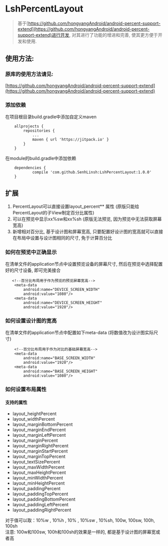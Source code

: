 # LshPercentLayout

>基于[https://github.com/hongyangAndroid/android-percent-support-extend](https://github.com/hongyangAndroid/android-percent-support-extend)进行开发,
对其进行了功能的增进和完善, 使其更方便于开发和使用.

## 使用方法:
### 原库的使用方法请见:
[https://github.com/hongyangAndroid/android-percent-support-extend](https://github.com/hongyangAndroid/android-percent-support-extend)

### 添加依赖
在项目根目录build.gradle中添加自定义maven

```
	allprojects {
		repositories {
			...
			maven { url 'https://jitpack.io' }
		}
	}
```

在module的build.gradle中添加依赖

```
	dependencies {
	        compile 'com.github.SenhLinsh:LshPercentLayout:1.0.0'
	}
```

## 扩展

1. PercentLayout可以直接设置layout_percent** 属性 (原版只能给PercentLayout的子View制定百分比属性)
2. 可以在预览中显示xx%sw和xx%sh (原版无法预览, 因为预览中无法获取屏幕宽高)
3. 新增相对百分比, 基于设计图和屏幕宽高, 只要配置好设计图的宽高就可以直接在布局中设置与设计图相同的尺寸, 免于计算百分比

### 如何在预览中正确显示
在清单文件的application节点中设置预览设备的屏幕尺寸, 然后在预览中选择配置好的尺寸设备, 即可完美接合

```
   <!--百分比布局用于作为预览的预览屏幕宽高-->
    <meta-data
        android:name="DEVICE_SCREEN_WIDTH"
        android:value="1080"/>
    <meta-data
        android:name="DEVICE_SCREEN_HEIGHT"
        android:value="1920"/>
```

### 如何设置设计图的宽高
在清单文件的application节点中配置如下meta-data (将数值改为设计图实际尺寸)

```
    <!--百分比布局用于作为对比的基础屏幕宽高-->
    <meta-data
        android:name="BASE_SCREEN_WIDTH"
        android:value="1920"/>
    <meta-data
        android:name="BASE_SCREEN_HEIGHT"
        android:value="1080"/>
```

### 如何设置布局属性

#### 支持的属性
* layout_heightPercent
* layout_widthPercent
* layout_marginBottomPercent
* layout_marginEndPercent
* layout_marginLeftPercent
* layout_marginPercent
* layout_marginRightPercent
* layout_marginStartPercent
* layout_marginTopPercent
* layout_textSizePercent
* layout_maxWidthPercent
* layout_maxHeightPercent
* layout_minWidthPercent
* layout_minHeightPercent
* layout_paddingPercent
* layout_paddingTopPercent
* layout_paddingBottomPercent
* layout_paddingLeftPercent
* layout_paddingRightPercent

对于值可以取：10%w , 10%h , 10% , 10%sw , 10%sh, 100w, 100sw, 100h, 100sh<br/>
注意: 100w和100sw, 100h和100sh的效果是一样的, 都是基于设计图的屏幕宽或者高
